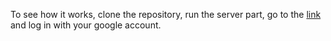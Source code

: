 To see how it works, clone the repository, run the server part, go to the [link](https://react-login-with-google.vercel.app/) and log in with your google account.
